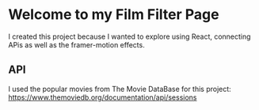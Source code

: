 # Welcome to my Film Filter Page

I created this project because I wanted to explore using React, connecting APis as well as the framer-motion effects.

## API

I used the popular movies from The Movie DataBase for this project: https://www.themoviedb.org/documentation/api/sessions

